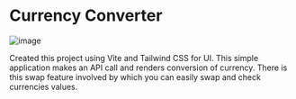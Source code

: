# Currency Converter

![image](https://github.com/Sakhi29/currency-converter-react/assets/106910881/2a6bd12a-d2ca-4d75-9162-671af9ab4ea8)

Created this project using Vite and Tailwind CSS for UI.
This simple application makes an API call and renders conversion of currency.
There is this swap feature involved by which you can easily swap and check currencies values.
